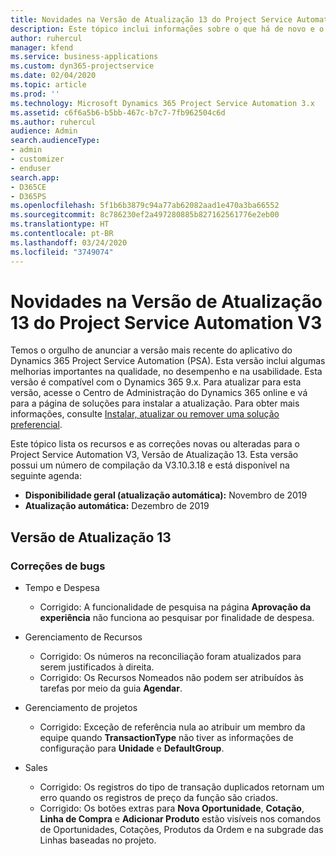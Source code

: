```yaml
---
title: Novidades na Versão de Atualização 13 do Project Service Automation V3
description: Este tópico inclui informações sobre o que há de novo e o que foi alterado na Versão da Atualização 13 do Project Service Automation V3.
author: ruhercul
manager: kfend
ms.service: business-applications
ms.custom: dyn365-projectservice
ms.date: 02/04/2020
ms.topic: article
ms.prod: ''
ms.technology: Microsoft Dynamics 365 Project Service Automation 3.x
ms.assetid: c6f6a5b6-b5bb-467c-b7c7-7fb962504c6d
ms.author: ruhercul
audience: Admin
search.audienceType:
- admin
- customizer
- enduser
search.app:
- D365CE
- D365PS
ms.openlocfilehash: 5f1b6b3879c94a77ab62082aad1e470a3ba66552
ms.sourcegitcommit: 8c786230ef2a497280885b827162561776e2eb00
ms.translationtype: HT
ms.contentlocale: pt-BR
ms.lasthandoff: 03/24/2020
ms.locfileid: "3749074"
---
```

# <a name="project-service-automation-v3-update-release-13"></a>Novidades na Versão de Atualização 13 do Project Service Automation V3
Temos o orgulho de anunciar a versão mais recente do aplicativo do Dynamics 365 Project Service Automation (PSA). Esta versão inclui algumas melhorias importantes na qualidade, no desempenho e na usabilidade. Esta versão é compatível com o Dynamics 365 9.x. Para atualizar para esta versão, acesse o Centro de Administração do Dynamics 365 online e vá para a página de soluções para instalar a atualização. Para obter mais informações, consulte [Instalar, atualizar ou remover uma solução preferencial](https://docs.microsoft.com/power-platform/admin/install-remove-preferred-solution).

Este tópico lista os recursos e as correções novas ou alteradas para o Project Service Automation V3, Versão de Atualização 13. Esta versão possui um número de compilação da V3.10.3.18 e está disponível na seguinte agenda:

- **Disponibilidade geral (atualização automática):** Novembro de 2019
- **Atualização automática:** Dezembro de 2019


## <a name="update-release-13"></a>Versão de Atualização 13 

### <a name="bug-fixes"></a>Correções de bugs

- Tempo e Despesa

     - Corrigido: A funcionalidade de pesquisa na página **Aprovação da experiência** não funciona ao pesquisar por finalidade de despesa.

- Gerenciamento de Recursos

     - Corrigido: Os números na reconciliação foram atualizados para serem justificados à direita.
     - Corrigido: Os Recursos Nomeados não podem ser atribuídos às tarefas por meio da guia **Agendar**.

- Gerenciamento de projetos

     - Corrigido: Exceção de referência nula ao atribuir um membro da equipe quando **TransactionType** não tiver as informações de configuração para **Unidade** e **DefaultGroup**.

- Sales

     - Corrigido: Os registros do tipo de transação duplicados retornam um erro quando os registros de preço da função são criados.
     - Corrigido: Os botões extras para **Nova Oportunidade**, **Cotação**, **Linha de Compra** e **Adicionar Produto** estão visíveis nos comandos de Oportunidades, Cotações, Produtos da Ordem e na subgrade das Linhas baseadas no projeto.



